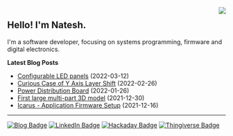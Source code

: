 <img src="https://github-readme-stats.vercel.app/api/top-langs/?username=nnarain&layout=compact" align="right">

Hello! I'm Natesh.
------------------

I'm a software developer, focusing on systems programming, firmware and digital electronics.

**Latest Blog Posts**

<!-- BLOG-POST-LIST:START -->
* [Configurable LED panels](https://nnarain.github.io/2022/03/12/Configurable-LED-panels.html) (2022-03-12)
* [Curious Case of Y Axis Layer Shift](https://nnarain.github.io/2022/02/26/Curious-Case-of-Y-Axis-Layer-Shift.html) (2022-02-26)
* [Power Distribution Board](https://nnarain.github.io/2022/01/26/Power-Distribution-Board.html) (2022-01-26)
* [First large multi-part 3D model](https://nnarain.github.io/2021/12/30/First-large-multi-part-3D-model.html) (2021-12-30)
* [Icarus - Application Firmware Setup](https://nnarain.github.io/2021/12/16/Icarus-Application-Firmware-Setup.html) (2021-12-16)

<!-- BLOG-POST-LIST:END -->

---

[![Blog Badge](https://img.shields.io/badge/-Blog-green?style=flat-square&logo=github)](https://nnarain.github.io/)
[![LinkedIn Badge](https://img.shields.io/badge/-LinkedIn-blue?style=flat-square&logo=linkedin)](https://www.linkedin.com/in/natesh-narain-4b46b285/)
[![Hackaday Badge](https://img.shields.io/badge/-Hackaday-black?style=flat-square&logo=hackaday)](https://hackaday.io/projects/hacker/482112)
[![Thingiverse Badge](https://img.shields.io/badge/-Thingiverse-darkblue?style=flat-square&logo=thingiverse&logoColor=white)](https://www.thingiverse.com/nnarain/designs)
